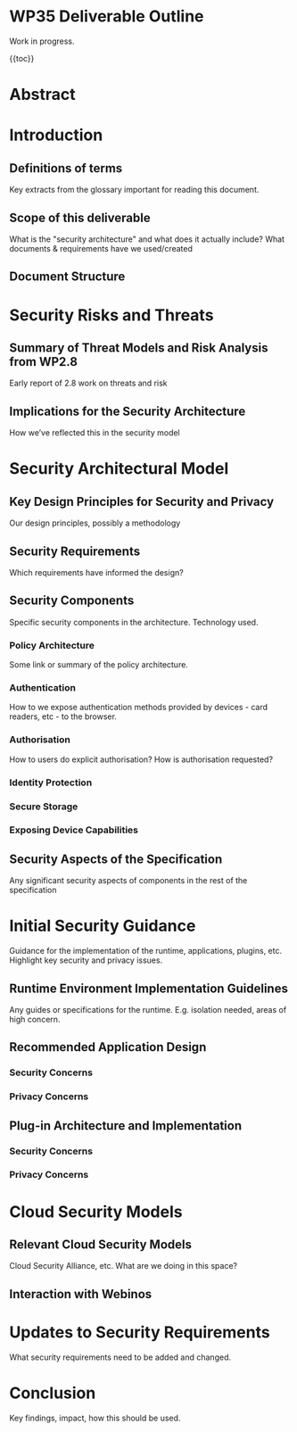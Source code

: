 WP35 Deliverable Outline
========================

Work in progress.

{{toc}}

Abstract
========

Introduction
============

Definitions of terms
--------------------

Key extracts from the glossary important for reading this document.

Scope of this deliverable
-------------------------

What is the "security architecture" and what does it actually include? What documents & requirements have we used/created

Document Structure
------------------

Security Risks and Threats
==========================

Summary of Threat Models and Risk Analysis from WP2.8
-----------------------------------------------------

Early report of 2.8 work on threats and risk

Implications for the Security Architecture
------------------------------------------

How we’ve reflected this in the security model

Security Architectural Model
============================

Key Design Principles for Security and Privacy
----------------------------------------------

Our design principles, possibly a methodology

Security Requirements
---------------------

Which requirements have informed the design?

Security Components
-------------------

Specific security components in the architecture. Technology used.

### Policy Architecture

Some link or summary of the policy architecture.

### Authentication

How to we expose authentication methods provided by devices - card readers, etc - to the browser.

### Authorisation

How to users do explicit authorisation? How is authorisation requested?

### Identity Protection

### Secure Storage

### Exposing Device Capabilities

Security Aspects of the Specification
-------------------------------------

Any significant security aspects of components in the rest of the specification

Initial Security Guidance
=========================

Guidance for the implementation of the runtime, applications, plugins, etc. Highlight key security and privacy issues.

Runtime Environment Implementation Guidelines
---------------------------------------------

Any guides or specifications for the runtime. E.g. isolation needed, areas of high concern.

Recommended Application Design
------------------------------

### Security Concerns

### Privacy Concerns

Plug-in Architecture and Implementation
---------------------------------------

### Security Concerns

### Privacy Concerns

Cloud Security Models
=====================

Relevant Cloud Security Models
------------------------------

Cloud Security Alliance, etc. What are we doing in this space?

Interaction with Webinos
------------------------

Updates to Security Requirements
================================

What security requirements need to be added and changed.

Conclusion
==========

Key findings, impact, how this should be used.

